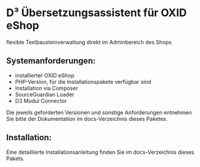# D³ Übersetzungsassistent für OXID eShop
flexible Textbausteinverwaltung direkt im Adminbereich des Shops

## Systemanforderungen:
- installierter OXID eShop
- PHP-Version, für die Installationspakete verfügbar sind
- Installation via Composer
- SourceGuardian Loader
- D3 Modul Connector

Die jeweils geforderten Versionen und sonstige Anforderungen entnehmen Sie bitte der Dokumentation im docs-Verzeichnis dieses Paketes. 

## Installation:

Eine detaillierte Installationsanleitung finden Sie im docs-Verzeichnis dieses Pakets.